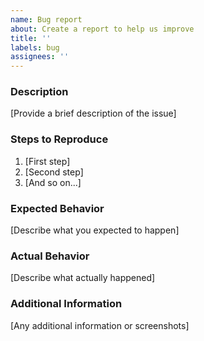 ```yaml
---
name: Bug report
about: Create a report to help us improve
title: ''
labels: bug
assignees: ''
---
```


### Description

[Provide a brief description of the issue]

### Steps to Reproduce

1. [First step]
2. [Second step]
3. [And so on...]

### Expected Behavior

[Describe what you expected to happen]

### Actual Behavior

[Describe what actually happened]

### Additional Information

[Any additional information or screenshots]
